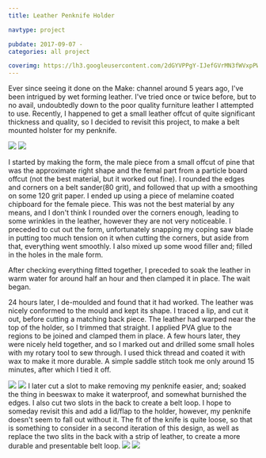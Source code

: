 ```yaml
---
title: Leather Penknife Holder

navtype: project

pubdate: 2017-09-07 -
categories: all project

coverimg: https://lh3.googleusercontent.com/2dGYVPPgY-IJefGVrMN3fWVxpPWZOZ25U7w2jt8Kc4Ykw2lQUw12HZqJaiNo_c2HDUtAZd2K8F_yQbzTq4HYUjrZnhL00Q-3qbt648WprAKfYhsGdOYyECSOfvx2sI5_pxgzU57hHw
---
```

Ever since seeing it done on the Make: channel around 5 years ago, I've been intrigued by wet forming leather. I've tried once or twice before, but to no avail, undoubtedly down to the poor quality furniture leather I attempted to use. Recently, I happened to get a small leather offcut of quite significant thickness and quality, so I decided to revisit this project, to make a belt mounted holster for my penknife.

<img class="post-image" src="https://lh3.googleusercontent.com/TMHHG1dVoK-g24xpWXThM8fl9MSbK9MSILJK1ms7Al4S6N0eblybPvplZO9K1gHtTZKBRjT2u6iOrR5vR5cdXdmJoANPBy9d19l3D0WUmTz3DtVvUBeu5jo_SjIIzOU5X5jU_mykXg">
<img class="post-image" src="https://lh3.googleusercontent.com/AE11W2nePGhwfen25am-IRyxdHgVnMzUKqE82XOxmLyOwo7e-KhrjRZxYQdvtww_gHDJnYpvj7OzEKtkYldmXjl_B4KZUAlNkblzI4qWZYCa5feaCgbHhR7Rfim4cejQWsxGz9KT9Q">

I started by making the form, the male piece from a small offcut of pine that was the approximate right shape and the femal part from a particle board offcut (not the best material, but it worked out fine). I rounded the edges and corners on a belt sander(80 grit), and followed that up with a smoothing on some 120 grit paper. I ended up using a piece of melamine coated chipboard for the female piece. This was not the best material by any means, and I don't think I rounded over the corners enough, leading to some wrinkles in the leather, however they are not very noticeable. I preceded to cut out the form, unfortunately snapping my coping saw blade in putting too much tension on it when cutting the corners, but aside from that, everything went smoothly. I also mixed up some wood filler and; filled in the holes in the male form.

After checking everything fitted together, I preceded to soak the leather in warm water for around half an hour and then clamped it in place. The wait began.

24 hours later, I de-moulded and found that it had worked. The leather was nicely conformed to the mould and kept its shape. I traced a lip, and cut it out, before cutting a matching back piece. The leather had warped near the top of the holder, so I trimmed that straight. I applied PVA glue to the regions to be joined and clamped them in place. A few hours later, they were nicely held together, and so I marked out and drilled some small holes with my rotary tool to sew through. I used thick thread and coated it with wax to make it more durable. A simple saddle stitch took me only around 15 minutes, after which I tied it off.  

<img class="post-image" src="https://lh3.googleusercontent.com/0Z5ZFyOpUo58taoSzS82t9zfR3PU7IY2k3TKx4AXHMmKZfq-pJ8wVjV91xnGRzsqKN65FKbHRn_EGpJba_O4aFWaWi_q6FPAwjSGpCTaFuTajnb4K9e9EQloMnqmbZubJDebdQVAxw">
<img class="post-image" src="https://lh3.googleusercontent.com/NGLqcOQCxiAQt6V4l4LWgPgnYjuQs_N8D03II764s3EDySy07QXsLIljI4SUWKyb4nJdpJ4dOy68SbfIEB8vLsvVAveGw_GNeGwwPTQ90ZrehFOkwAeEm7HVlBrNFmgLi8O9v6umhA">
I later cut a slot to make removing my penknife easier, and; soaked the thing in beeswax to make it waterproof, and somewhat burnished the edges. I also cut two slots in the back to create a belt loop.
I hope to someday revisit this and add a lid/flap to the holder, however, my penknife doesn't seem to fall out without it. The fit of the knife is quite loose, so that is something to consider in a second iteration of this design, as well as replace the two slits in the back with a strip of leather, to create a more durable and presentable belt loop.  
<img class="post-image" src="https://lh3.googleusercontent.com/zUueyh6SjinEvdn7p8EF5ufZ10hTLz-A45vXnHbc_yBGKjan6Ru6CVyf3j7eAvwDivGSIMEkoOA1_dmUfyWmIA7BacpeQQSzzXnnCaxCirXty9j1urGeXkt7DFKFd32hfKiFtGn8yQ">
<img class="post-image" src="https://lh3.googleusercontent.com/2dGYVPPgY-IJefGVrMN3fWVxpPWZOZ25U7w2jt8Kc4Ykw2lQUw12HZqJaiNo_c2HDUtAZd2K8F_yQbzTq4HYUjrZnhL00Q-3qbt648WprAKfYhsGdOYyECSOfvx2sI5_pxgzU57hHw">